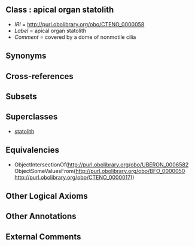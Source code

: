 
## Class : apical organ statolith

 * *IRI* = http://purl.obolibrary.org/obo/CTENO_0000058
 * *Label* = apical organ statolith
 * *Comment* = covered by a dome of nonmotile cilia

## Synonyms


## Cross-references


## Subsets


## Superclasses

 * [statolith](../../UBERON/82/UBERON_0006582.md)

## Equivalencies

 * ObjectIntersectionOf(<http://purl.obolibrary.org/obo/UBERON_0006582> ObjectSomeValuesFrom(<http://purl.obolibrary.org/obo/BFO_0000050> <http://purl.obolibrary.org/obo/CTENO_0000017>))

## Other Logical Axioms


## Other Annotations


## External Comments

